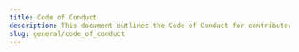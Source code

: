 ```yaml
---
title: Code of Conduct
description: This document outlines the Code of Conduct for contributors of RIOT.
slug: general/code_of_conduct
---
```

